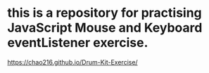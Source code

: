 # this is a repository for practising JavaScript Mouse and Keyboard eventListener exercise.

 https://chao216.github.io/Drum-Kit-Exercise/
